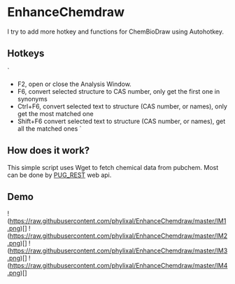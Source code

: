 # EnhanceChemdraw

I try to add more hotkey and functions for ChemBioDraw using Autohotkey.

## Hotkeys

`
  * F2,         open or close the Analysis Window.
  * F6,         convert selected structure to CAS number, only get the first one in synonyms
  * Ctrl+F6,    convert selected text to structure (CAS number, or names), only get the most matched one
  * Shift+F6    convert selected text to structure (CAS number, or names), get all the matched ones
`

## How does it work?

This simple script uses Wget to fetch chemical data from pubchem. Most can be done by [PUG_REST](https://pubchem.ncbi.nlm.nih.gov/pug_rest/PUG_REST_Tutorial.html) web api.


## Demo
!(https://raw.githubusercontent.com/phylixal/EnhanceChemdraw/master/IM1.png)[]
!(https://raw.githubusercontent.com/phylixal/EnhanceChemdraw/master/IM2.png)[]
!(https://raw.githubusercontent.com/phylixal/EnhanceChemdraw/master/IM3.png)[]
!(https://raw.githubusercontent.com/phylixal/EnhanceChemdraw/master/IM4.png)[]

